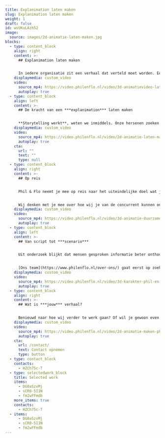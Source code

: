 ```yaml
---
title: Explanimation laten maken
slug: Explanimation laten maken
weight: 1
draft: false
id: wvUKuLAzh52
image:
  source: images/2d-animatie-laten-maken.jpg
blocks:
  - type: content_block
    align: right
    content: >-
      ## Explanimation laten maken


      In iedere organisatie zit een verhaal dat verteld moet worden. Een ‘explanimation’ (explanation + animation) is eigenlijk een fancy woord voor een uitleganimatie. Het is een korte animatievideo waarin je heel snel uitlegt hoe complexe producten, diensten, systemen of processen werken. Ook kun je een explanimation laten maken om een samenvatting van een jaarverslag of ingewikkeld rapport te presenteren en inzichtelijk te maken. In ieder geval is een explanimation laten maken vaak de beste manier om snel en duidelijk iets uit te leggen. Goed begrepen worden door je klanten is essentieel voor elk bedrijf, maar keer op keer je verhaal vertellen is best wel vermoeiend. Je hebt niet altijd zicht of je accountmanagers altijd het juiste verhaal vertellen. Daarbij komt dat niet iedereen direct alles wat je verkoopt of aanbiedt begrijpt. Door het gebruik van tekst, beeld en geluid in je eigen huisstijl wordt je boodschap zo effectief mogelijk gecommuniceerd. Phil & Flo brengt jouw verhaal tot leven.
    displaymedia: custom_video
    video:
      source_mp4: https://video.philenflo.nl/video/3d-animatievideo-laten-maken-phil-en-flo.mp4
      autoplay: true
  - type: content_block
    align: left
    content: >-
      ## De kracht van een ***explanimation*** laten maken


      **Storytelling werkt**, weten we inmiddels. Onze hersenen zoeken continu naar verhalen om informatie te begrijpen en op te slaan in ons brein. Verhalen triggeren ons ook om de gegeven feiten in een verhaal op onszelf of een herkenbare situatie te projecteren. Daarom komen we bij Phil & Flo in een explanimation niet met cijfertjes, maar met verhalen. Wij wéten dat video geschikt is om ervaringen, sferen en gevoelens mee over te brengen.
    displaymedia: custom_video
    video:
      source_mp4: https://video.philenflo.nl/video/2d-animatie-laten-maken-phil-en-flo2.mp4
      autoplay: true
    cta:
      url: ""
      text: ""
      type: null
  - type: content_block
    align: right
    content: >-
      ## Op reis


      Phil & Flo neemt je mee op reis naar het uiteindelijke doel wat jij met je explanimation wilt bereiken. Wij zorgen ervoor dat jouw verhaal én uitleg blijven hangen. [Animatie](https://www.philenflo.nl/oplossingen/animatie-laten-maken/) leent zich er daarnaast goed voor om de visuele identiteit van je bedrijf of organisatie naar voren te laten komen.


      Wij denken met je mee over hoe wij je van de concurrent kunnen onderscheiden. In uiteenlopende designs – van heel gedetailleerd tot erg abstract – geven we jouw klant uitleg over uiteenlopende onderwerpen. Een explanimation laten maken is de ideale tool om binnen één a twee minuten je boodschap helder over te brengen op je doelgroep.
    displaymedia: custom_video
    video:
      source_mp4: https://video.philenflo.nl/video/3d-animatie-duurzame-energie.mp4
      autoplay: true
  - type: content_block
    align: left
    content: >-
      ## Van script tot ***scenario***


      Uit onderzoek blijkt dat mensen gesproken informatie beter onthouden dan geschreven informatie. Ook leidt gesproken informatie tot betere attitudes ten opzichte van de boodschap. We zeggen daarom bij Phil & Flo altijd: een goede voorbereiding is het halve werk.


      [Ons team](https://www.philenflo.nl/over-ons/) gaat eerst op zoek naar die herkenbare situatie, zo één waar iedere klant van jouw bedrijf zich mee kan identificeren. Samen creëren we een nieuwe, onderscheidende wereld waarin je net een streepje voor hebt met jouw explanimation. Van script tot scenario en de strategische verspreiding van het eindproduct via social media; wij weten wat er nodig is om succes te boeken.
    displaymedia: custom_video
    video:
      source_mp4: https://video.philenflo.nl/video/3d-karakter-phil-en-flo.mp4
      autoplay: true
  - type: content_block
    align: right
    content: >-
      ## Wat is ***jouw*** verhaal?


      Benieuwd naar hoe wij verder te werk gaan? Of wil je gewoon even sparren over de invalshoek van jouw explanimation? Laat je gegevens achter en wij nmen samen je kansen met je door.
    displaymedia: custom_video
    video:
      source_mp4: https://video.philenflo.nl/video/2d-animatie-maken-phil-en-flo.mp4
      autoplay: true
    cta:
      url: /contact/
      text: Contact opnemen
      type: button
  - type: contact_block
    contacts:
      - HZCh75c-T
  - type: selectedwork_block
    title: Selected work
    items:
      - DG0aSzvMj
      - sCR0-5I1N
      - fm2wFFmdb
    more_items: true
    contacts:
      - HZCh75c-T
  - items:
      - DG0aSzvMj
      - sCR0-5I1N
      - fm2wFFmdb
---
```


